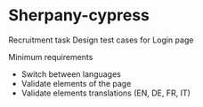 # Sherpany-cypress
Recruitment task
Design test cases for Login page

Minimum requirements
- Switch between languages
- Validate elements of the page
- Validate elements translations (EN, DE, FR, IT)
